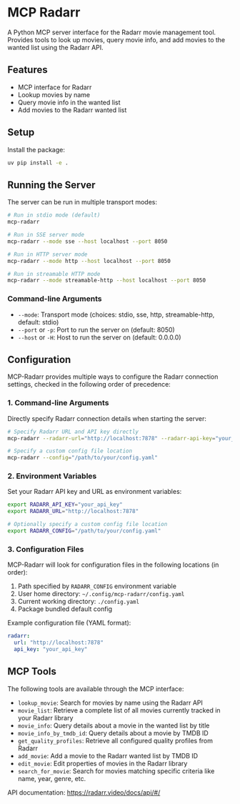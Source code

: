 # MCP Radarr

A Python MCP server interface for the Radarr movie management tool. Provides tools to look up movies, query movie info, and add movies to the wanted list using the Radarr API.

## Features

- MCP interface for Radarr
- Lookup movies by name
- Query movie info in the wanted list
- Add movies to the Radarr wanted list

## Setup

Install the package:
```bash
uv pip install -e .
```

## Running the Server

The server can be run in multiple transport modes:

```bash
# Run in stdio mode (default)
mcp-radarr

# Run in SSE server mode
mcp-radarr --mode sse --host localhost --port 8050

# Run in HTTP server mode
mcp-radarr --mode http --host localhost --port 8050

# Run in streamable HTTP mode
mcp-radarr --mode streamable-http --host localhost --port 8050
```

### Command-line Arguments

- `--mode`: Transport mode (choices: stdio, sse, http, streamable-http, default: stdio)
- `--port` or `-p`: Port to run the server on (default: 8050)
- `--host` or `-H`: Host to run the server on (default: 0.0.0.0)

## Configuration

MCP-Radarr provides multiple ways to configure the Radarr connection settings, checked in the following order of precedence:

### 1. Command-line Arguments

Directly specify Radarr connection details when starting the server:

```bash
# Specify Radarr URL and API key directly
mcp-radarr --radarr-url="http://localhost:7878" --radarr-api-key="your_api_key"

# Specify a custom config file location
mcp-radarr --config="/path/to/your/config.yaml"
```

### 2. Environment Variables

Set your Radarr API key and URL as environment variables:

```bash
export RADARR_API_KEY="your_api_key"
export RADARR_URL="http://localhost:7878"

# Optionally specify a custom config file location
export RADARR_CONFIG="/path/to/your/config.yaml"
```

### 3. Configuration Files

MCP-Radarr will look for configuration files in the following locations (in order):

1. Path specified by `RADARR_CONFIG` environment variable
2. User home directory: `~/.config/mcp-radarr/config.yaml`
3. Current working directory: `./config.yaml`
4. Package bundled default config

Example configuration file (YAML format):

```yaml
radarr:
  url: "http://localhost:7878"
  api_key: "your_api_key"
```

## MCP Tools

The following tools are available through the MCP interface:

- `lookup_movie`: Search for movies by name using the Radarr API
- `movie_list`: Retrieve a complete list of all movies currently tracked in your Radarr library
- `movie_info`: Query details about a movie in the wanted list by title
- `movie_info_by_tmdb_id`: Query details about a movie by TMDB ID
- `get_quality_profiles`: Retrieve all configured quality profiles from Radarr
- `add_movie`: Add a movie to the Radarr wanted list by TMDB ID
- `edit_movie`: Edit properties of movies in the Radarr library
- `search_for_movie`: Search for movies matching specific criteria like name, year, genre, etc.

API documentation: https://radarr.video/docs/api/#/
